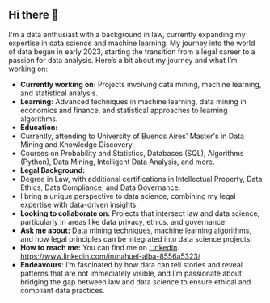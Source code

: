 ## Hi there 👋 

I'm a data enthusiast with a background in law, currently expanding my expertise in data science and machine learning. My journey into the world of data began in early 2023, starting the transition from a legal career to a passion for data analysis. Here’s a bit about my journey and what I’m working on:

-  **Currently working on:** Projects involving data mining, machine learning, and statistical analysis.
-  **Learning:** Advanced techniques in machine learning, data mining in economics and finance, and statistical approaches to learning algorithms.
-  **Education:**
  - Currently, attending to University of Buenos Aires' Master's in Data Mining and Knowledge Discovery.
  - Courses on Probability and Statistics, Databases (SQL), Algorithms (Python), Data Mining, Intelligent Data Analysis, and more.
-  **Legal Background:** 
  - Degree in Law, with additional certifications in Intellectual Property, Data Ethics, Data Compliance, and Data Governance.
  - I bring a unique perspective to data science, combining my legal expertise with data-driven insights.
-  **Looking to collaborate on:** Projects that intersect law and data science, particularly in areas like data privacy, ethics, and governance.
-  **Ask me about:** Data mining techniques, machine learning algorithms, and how legal principles can be integrated into data science projects.
-  **How to reach me:** You can find me on [LinkedIn]([https://www.linkedin.com/in/nahuel-alba-8556a5323/]).
https://www.linkedin.com/in/nahuel-alba-8556a5323/
- **Endeavours**: I’m fascinated by how data can tell stories and reveal patterns that are not immediately visible, and I’m passionate about bridging the gap between law and data science to ensure ethical and compliant data practices.
